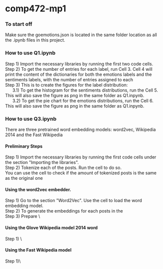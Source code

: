 # comp472-mp1
### To start off
Make sure the goemotions.json is located in the same folder location as all the .ipynb files in this project.

### How to use Q1.ipynb
Step 1) Import the necessary libraries by running the first two code cells.\
Step 2) To get the number of entries for each label, run Cell 3. Cell 4 will print the content of the 
        dictionaries for both the emotions labels and the sentiments labels, with the number of entries assigned to each\
Step 3) This is to create the figures for the label distribution:\
&nbsp;&nbsp;&nbsp;&nbsp;&nbsp;&nbsp;3.1) To get the histogram for the sentiments distributions, run the Cell 5. This will also save the figure as png in the same folder as Q1.inpynb.\
&nbsp;&nbsp;&nbsp;&nbsp;&nbsp;&nbsp;3.2) To get the pie chart for the emotions distributions, run the Cell 6. This will also save the figure as png in the same folder as Q1.inpynb.

### How to use Q3.ipynb
There are three pretrained word embedding models: word2vec, Wikipedia 2014 and the Fast Wikipedia 
#### Preliminary Steps
Step 1) Import the necessary libraries by running the first code cells under the section "Importing the libraries".\
Step 2) Tokenize each of the posts. Run the cell to do so.\
You can use the cell to check if the amount of tokenized posts is the same as the original one
#### Using the word2vec embedder.
Step 1) Go to the section "Word2Vec". Use the cell to load the word embedding model.\
Step 2) To generate the embeddings for each posts in the \
Step 3) Prepare \
#### Using the Glove Wikipedia model 2014 word 
Step 1) \

#### Using the Fast Wikipedia model
Step 1)\

